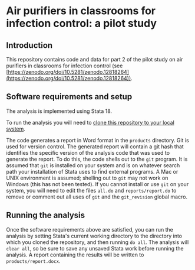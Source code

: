 # Air purifiers in classrooms for infection control: a pilot study

## Introduction

This repository contains code and data for part 2 of the pilot study on air purifiers in classrooms 
for infection control (see [https://zenodo.org/doi/10.5281/zenodo.12818264](https://zenodo.org/doi/10.5281/zenodo.12818264)).

## Software requirements and setup

The analysis is implemented using Stata 18.

To run the analysis you will need to [clone this repository to your local system](https://docs.github.com/en/repositories/creating-and-managing-repositories/cloning-a-repository).

The code generates a report in Word format in the `products` directory. Git is used for version control. The generated report will contain a git hash that identifies the specific version of the analysis code that was used to generate the report. To do this, the code shells out to the `git` program. It is assumed that `git` is installed on your system and is on whatever search path your installation of Stata uses to find external programs. A Mac or UNIX environment is assumed; shelling out to `git` may not work on Windows (this has not been tested). If you cannot install or use `git` on your system, you will need to edit the files `all.do` and `reports/report.do` to remove or comment out all uses of `git` and the `git_revision` global macro.

## Running the analysis

Once the software requirements above are satisfied, you can run the analysis by setting Stata's current working directory to the directory into which you cloned the repository, and then running `do all`. The analysis will `clear all`, so be sure to save any unsaved Stata work before running the analysis. A report containing the results will be written to `products/report.docx`.

